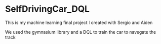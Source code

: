 # SelfDrivingCar_DQL

This is my machine learning final project I created with Sergio and Aiden

We used the gymnasium library and a DQL to train the car to navegate the track